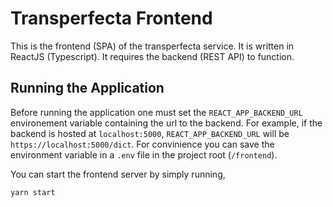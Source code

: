 # Transperfecta Frontend

This is the frontend (SPA) of the transperfecta service. It is written in ReactJS (Typescript). It requires the backend (REST API) to function.

## Running the Application

Before running the application one must set the `REACT_APP_BACKEND_URL` environement variable containing the url to the backend.
For example, if the backend is hosted at `localhost:5000`, `REACT_APP_BACKEND_URL` will be `https://localhost:5000/dict`. For convinience you can save the environment variable in a `.env` file in the project root (`/frontend`).

You can start the frontend server by simply running,
```
yarn start
```

